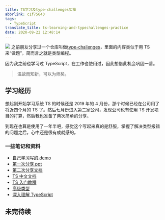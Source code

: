 ```yaml
---
title: TS学习及type-challenges实操
abbrlink: c1f75643
tags:
  - TypeScript
translate_title: ts-learning-and-typechallenges-practice
date: 2020-09-22 12:48:14
---
```


![](https://cdn.jsdelivr.net/gh/kitety/blog_img/img/20200922125418.png)
之前朋友分享过一个仓库叫做[type-challenges](https://github.com/type-challenges/type-challenges)，里面的内容类似于用 TS 来“做题”，简而言之就是类型编程。

因为我之前也学习过 TypeScript，在工作也使用过，因此想借此机会巩固一番。

> 温故而知新，可以为师矣。

<!-- more -->

## 学习经历

想起刚开始学习系统 TS 的时候还是 2019 年的 4 月份，那个时候已经在公司用了将近四个月的 TS 了。然后七月份进入第二家公司，发现公司也有使用 TS 开发项目的打算，然后我也准备了两次简单的分享。

到现在也算是使用了一年半吧，感觉这个写起来真的是舒服，掌握了解决类型报错的问题之后，心中还是很有成就感的。

### 一些笔记和资料

- [自己学习写的 demo](https://github.com/kitety/typescript-study-demo)
- [第一次分享 ppt](https://docs.google.com/presentation/d/14ivFX3OkPUpxbUObSsctKF4oAmbaAb5obHWZasXRjto/edit?usp=sharing)
- [第二次分享文档](https://docs.google.com/document/d/1XnAOlL6DQkgLPRFFtxvjwYtDkYG314_Sk-9TCAvsRMQ/edit?usp=sharing)
- [TS 中文文档](https://www.tslang.cn/docs/handbook/basic-types.html)
- [TS 入门教程](https://ts.xcatliu.com/)
- [高级类型](https://juejin.im/post/6844904068096196621)
- [深入理解 TypeScript](https://jkchao.github.io/typescript-book-chinese/)

## 未完待续
